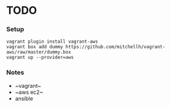 # TODO

### Setup
```
vagrant plugin install vagrant-aws
vagrant box add dummy https://github.com/mitchellh/vagrant-aws/raw/master/dummy.box
vagrant up --provider=aws
```

### Notes
- ~vagrant~
- ~aws ec2~
- ansible

